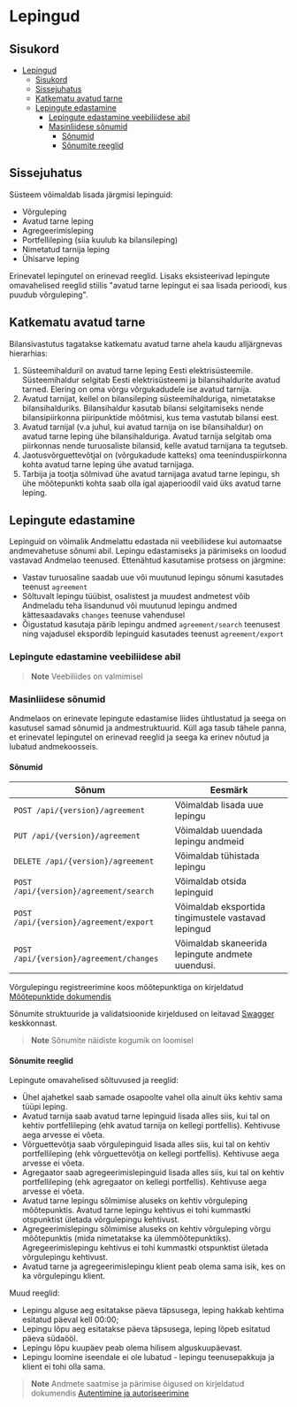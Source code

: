 # Lepingud

## Sisukord

- [Lepingud](#lepingud)
  - [Sisukord](#sisukord)
  - [Sissejuhatus](#sissejuhatus)
  - [Katkematu avatud tarne](#katkematu-avatud-tarne)
  - [Lepingute edastamine](#lepingute-edastamine)
    - [Lepingute edastamine veebiliidese abil](#lepingute-edastamine-veebiliidese-abil)
    - [Masinliidese sõnumid](#masinliidese-sõnumid)
      - [Sõnumid](#sõnumid)
      - [Sõnumite reeglid](#sõnumite-reeglid)

## Sissejuhatus

Süsteem võimaldab lisada järgmisi lepinguid:

- Võrguleping
- Avatud tarne leping
- Agregeerimisleping
- Portfellileping (siia kuulub ka bilansileping)
- Nimetatud tarnija leping
- Ühisarve leping

Erinevatel lepingutel on erinevad reeglid. Lisaks eksisteerivad lepingute omavahelised reeglid stiilis "avatud tarne lepingut ei saa lisada perioodi, kus puudub võrguleping".

## Katkematu avatud tarne

Bilansivastutus tagatakse katkematu avatud tarne ahela kaudu alljärgnevas hierarhias:

1. Süsteemihalduril on avatud tarne leping Eesti elektrisüsteemile. Süsteemihaldur selgitab Eesti elektrisüsteemi ja bilansihaldurite avatud tarned. Elering on oma võrgu võrgukadudele ise avatud tarnija.
2. Avatud tarnijat, kellel on bilansileping süsteemihalduriga, nimetatakse bilansihalduriks. Bilansihaldur kasutab bilansi selgitamiseks nende bilansipiirkonna piiripunktide mõõtmisi, kus tema vastutab bilansi eest.
3. Avatud tarnijal (v.a juhul, kui avatud tarnija on ise bilansihaldur) on avatud tarne leping ühe bilansihalduriga. Avatud tarnija selgitab oma piirkonnas nende turuosaliste bilansid, kelle avatud tarnijana ta tegutseb.
4. Jaotusvõrguettevõtjal on (võrgukadude katteks) oma teeninduspiirkonna kohta avatud tarne leping ühe avatud tarnijaga.
5. Tarbija ja tootja sõlmivad ühe avatud tarnijaga avatud tarne lepingu, sh ühe mõõtepunkti kohta saab olla igal ajaperioodil vaid üks avatud tarne leping.

## Lepingute edastamine

Lepinguid on võimalik Andmelattu edastada nii veebiliidese kui automaatse andmevahetuse sõnumi abil. Lepingu edastamiseks ja pärimiseks on loodud vastavad Andmelao teenused. Ettenähtud kasutamise protsess on järgmine:

- Vastav turuosaline saadab uue või muutunud lepingu sõnumi kasutades teenust `agreement`
- Sõltuvalt lepingu tüübist, osalistest ja muudest andmetest võib Andmeladu teha lisandunud või muutunud lepingu andmed kättesaadavaks `changes` teenuse vahendusel
- Õigustatud kasutaja pärib lepingu andmed `agreement/search` teenusest ning vajadusel ekspordib lepinguid kasutades teenust `agreement/export`

### Lepingute edastamine veebiliidese abil

> **Note**
> Veebiliides on valmimisel

### Masinliidese sõnumid

Andmelaos on erinevate lepingute edastamise liides ühtlustatud ja seega on kasutusel samad sõnumid ja andmestruktuurid. Küll aga tasub tähele panna, et erinevatel lepingutel on erinevad reeglid ja seega ka erinev nõutud ja lubatud andmekoosseis.

#### Sõnumid

|Sõnum                                  |Eesmärk                                                       |
|---------------------------------------|--------------------------------------------------------------|
|`POST /api/{version}/agreement`        |Võimaldab lisada uue lepingu                                  |
|`PUT /api/{version}/agreement`         |Võimaldab uuendada lepingu andmeid                            |
|`DELETE /api/{version}/agreement`      |Võimaldab tühistada lepingu                                   |
|`POST /api/{version}/agreement/search` |Võimaldab otsida lepinguid                                    |
|`POST /api/{version}/agreement/export` |Võimaldab eksportida tingimustele vastavad lepingud           |
|`POST /api/{version}/agreement/changes`|Võimaldab skaneerida lepingute andmete uuendusi.              |

Võrgulepingu registreerimine koos mõõtepunktiga on kirjeldatud [Mõõtepunktide dokumendis](04-mootepunktid.md)

Sõnumite struktuuride ja validatsioonide kirjeldused on leitavad [Swagger](https://test-datahub.elering.ee/swagger-ui/index.html) keskkonnast.

> **Note**
> Sõnumite näidiste kogumik on loomisel

#### Sõnumite reeglid

Lepingute omavahelised sõltuvused ja reeglid:

- Ühel ajahetkel saab samade osapoolte vahel olla ainult üks kehtiv sama tüüpi leping.
- Avatud tarnija saab avatud tarne lepinguid lisada alles siis, kui tal on kehtiv portfellileping (ehk avatud tarnija on kellegi portfellis). Kehtivuse aega arvesse ei võeta.
- Võrguettevõtja saab võrgulepinguid lisada alles siis, kui tal on kehtiv portfellileping (ehk  võrguettevõtja on kellegi portfellis). Kehtivuse aega arvesse ei võeta.
- Agregaator saab agregeerimislepinguid lisada alles siis, kui tal on kehtiv portfellileping (ehk  agregaator on kellegi portfellis). Kehtivuse aega arvesse ei võeta.
- Avatud tarne lepingu sõlmimise aluseks on kehtiv võrguleping mõõtepunktis. Avatud tarne lepingu kehtivus ei tohi kummastki otspunktist ületada võrgulepingu kehtivust.
- Agregeerimislepingu sõlmimise aluseks on kehtiv võrguleping võrgu mõõtepunktis (mida nimetatakse ka ülemmõõtepunktiks). Agregeerimislepingu kehtivus ei tohi kummastki otspunktist ületada võrgulepingu kehtivust.
- Avatud tarne ja agregeerimislepingu klient peab olema sama isik, kes on ka võrgulepingu klient.

Muud reeglid:

- Lepingu alguse aeg esitatakse päeva täpsusega, leping hakkab kehtima esitatud päeval kell 00:00;
- Lepingu lõpu aeg esitatakse päeva täpsusega, leping lõpeb esitatud päeva südaööl.
- Lepingu lõpu kuupäev peab olema hilisem alguskuupäevast.
- Lepingu loomine iseendale ei ole lubatud - lepingu teenusepakkuja ja klient ei tohi olla sama.

> **Note**
> Andmete saatmise ja pärimise õigused on kirjeldatud dokumendis [Autentimine ja autoriseerimine](02-autentimine-ja-autoriseerimine.md)
